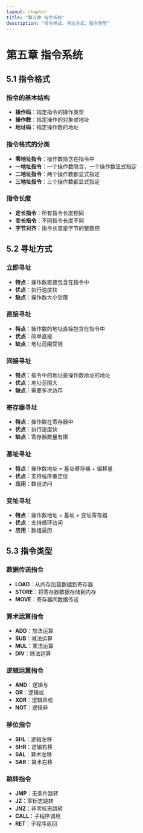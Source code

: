 ```yaml
---
layout: chapter
title: "第五章 指令系统"
description: "指令格式、寻址方式、指令类型"
---
```


# 第五章 指令系统

## 5.1 指令格式

### 指令的基本结构
- **操作码**：指定指令的操作类型
- **操作数**：指定操作的对象或地址
- **地址码**：指定操作数的地址

### 指令格式的分类
- **零地址指令**：操作数隐含在指令中
- **一地址指令**：一个操作数隐含，一个操作数显式指定
- **二地址指令**：两个操作数都显式指定
- **三地址指令**：三个操作数都显式指定

### 指令长度
- **定长指令**：所有指令长度相同
- **变长指令**：不同指令长度不同
- **字节对齐**：指令长度是字节的整数倍

## 5.2 寻址方式

### 立即寻址
- **特点**：操作数直接包含在指令中
- **优点**：执行速度快
- **缺点**：操作数大小受限

### 直接寻址
- **特点**：操作数的地址直接包含在指令中
- **优点**：简单直接
- **缺点**：地址范围受限

### 间接寻址
- **特点**：指令中的地址是操作数地址的地址
- **优点**：地址范围大
- **缺点**：需要多次访存

### 寄存器寻址
- **特点**：操作数在寄存器中
- **优点**：执行速度快
- **缺点**：寄存器数量有限

### 基址寻址
- **特点**：操作数地址 = 基址寄存器 + 偏移量
- **优点**：支持程序重定位
- **应用**：数组访问

### 变址寻址
- **特点**：操作数地址 = 基址 + 变址寄存器
- **优点**：支持循环访问
- **应用**：数组遍历

## 5.3 指令类型

### 数据传送指令
- **LOAD**：从内存加载数据到寄存器
- **STORE**：将寄存器数据存储到内存
- **MOVE**：寄存器间数据传送

### 算术运算指令
- **ADD**：加法运算
- **SUB**：减法运算
- **MUL**：乘法运算
- **DIV**：除法运算

### 逻辑运算指令
- **AND**：逻辑与
- **OR**：逻辑或
- **XOR**：逻辑异或
- **NOT**：逻辑非

### 移位指令
- **SHL**：逻辑左移
- **SHR**：逻辑右移
- **SAL**：算术左移
- **SAR**：算术右移

### 跳转指令
- **JMP**：无条件跳转
- **JZ**：零标志跳转
- **JNZ**：非零标志跳转
- **CALL**：子程序调用
- **RET**：子程序返回 